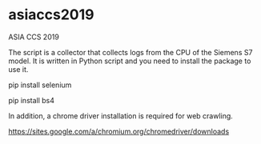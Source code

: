# asiaccs2019
ASIA CCS 2019

The script is a collector that collects logs from the CPU of the Siemens S7 model.
It is written in Python script and you need to install the package to use it.

pip install selenium

pip install bs4

In addition, a chrome driver installation is required for web crawling.

https://sites.google.com/a/chromium.org/chromedriver/downloads
